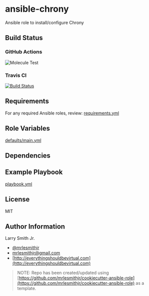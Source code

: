 # ansible-chrony

Ansible role to install/configure Chrony

## Build Status

### GitHub Actions

![Molecule Test](https://github.com/mrlesmithjr/ansible-chrony/workflows/Molecule%20Test/badge.svg)

### Travis CI

[![Build Status](https://travis-ci.org/mrlesmithjr/ansible-chrony.svg?branch=master)](https://travis-ci.org/mrlesmithjr/ansible-chrony)

## Requirements

For any required Ansible roles, review:
[requirements.yml](requirements.yml)

## Role Variables

[defaults/main.yml](defaults/main.yml)

## Dependencies

## Example Playbook

[playbook.yml](playbook.yml)

## License

MIT

## Author Information

Larry Smith Jr.

- [@mrlesmithjr](https://twitter.com/mrlesmithjr)
- [mrlesmithjr@gmail.com](mailto:mrlesmithjr@gmail.com)
- [http://everythingshouldbevirtual.com](http://everythingshouldbevirtual.com)

> NOTE: Repo has been created/updated using [https://github.com/mrlesmithjr/cookiecutter-ansible-role](https://github.com/mrlesmithjr/cookiecutter-ansible-role) as a template.
